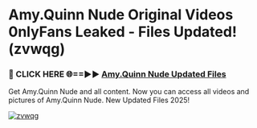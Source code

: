 # Amy.Quinn Nude Original Videos 0nlyFans Leaked - Files Updated! (zvwqg)

<h3>🔴 CLICK HERE 🌐==►► <a href="https://tinyurl.com/yrmya6cz" rel="nofollow">Amy.Quinn Nude Updated Files</a></h3>

Get Amy.Quinn Nude and all content. Now you can access all videos and pictures of Amy.Quinn Nude. New Updated Files 2025!

[![zvwqg](https://i.imgur.com/FMdXYCs.gif)](https://tinyurl.com/yrmya6cz)
